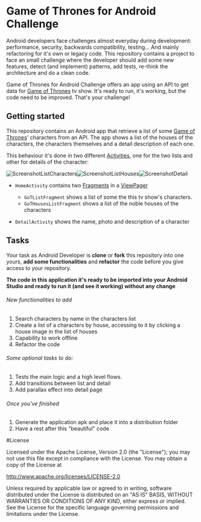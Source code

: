 # Game of Thrones for Android Challenge
Android developers face challenges almost everyday during development: performance, security, backwards compatibility, testing... And mainly refactoring for it's own or legacy code. 
This repository contains a project to face an small challenge where the developer should add some new features, detect (and implement) patterns, add tests, re-think the architecture and do a clean code.

Game of Thrones for Android Challenge offers an app using an API to get data for [Game of Thrones][GameOfThronesLink] tv show. It's ready to run, it's working, but the code need to be improved. That's your challenge!

## Getting started

This repository contains an Android app that retrieve a list of some [Game of Thrones][GameOfThronesLink]' characters from an API. The app shows a list of the houses of the characters, the characters themselves and a detail description of each one.

This behaviour it's done in two different [Activities][ActivityLink], one for the two lists and other for details of the character:

![ScreenshotListCharacters][ScreenshotListCharacters]![ScreenshotListHouses][ScreenshotListHouses]![ScreenshotDetail][ScreenshotDetail]  
* ``HomeActivity`` contains two [Fragments][FragmentLink] in a [ViewPager][ViewPagerLink]
  * `GoTListFragment` shows a list of some the this tv show's characters.
  * `GoTHousesListFragment` shows a list of the noble houses of the characters 

* ``DetailActivity`` shows the name, photo and description of a character

## Tasks 

Your task as Android Developer is **clone** or **fork** this repository into one yours, **add some functionalities** and **refactor** the code before you give access to your repository.

**The code in this application it's ready to be imported into your Android Studio and ready to run it (and see it working) without any change**

###### New functionalities to add

1. Search characters by name in the characters list
2. Create a list of a characters by house, accessing to it by clicking a house image in the list of houses
3. Capability to work offline
4. Refactor the code

###### Some optional tasks to do:

1. Tests the main logic and a high level flows.
2. Add transitions between list and detail
3. Add parallax effect into detail page

###### Once you've finished
1. Generate the application apk and place it into a distribution folder
2. Have a rest after this "beautiful" code

#License

Licensed under the Apache License, Version 2.0 (the "License");
you may not use this file except in compliance with the License.
You may obtain a copy of the License at

  http://www.apache.org/licenses/LICENSE-2.0

Unless required by applicable law or agreed to in writing, software
distributed under the License is distributed on an "AS IS" BASIS,
WITHOUT WARRANTIES OR CONDITIONS OF ANY KIND, either express or implied.
See the License for the specific language governing permissions and
limitations under the License.

[ScreenshotListCharacters]: ./art/ScreenshotListCharacters.png
[ScreenshotListHouses]: ./art/ScreenshotListHouses.png
[ScreenshotDetail]: ./art/ScreenshotDetail.png
[ActivityLink]: http://developer.android.com/intl/es/guide/components/activities.html
[FragmentLink]: http://developer.android.com/intl/es/guide/components/fragments.html
[GameOfThronesLink]: http://www.imdb.com/title/tt0944947/
[ViewPagerLink]: http://developer.android.com/intl/es/training/animation/screen-slide.html
